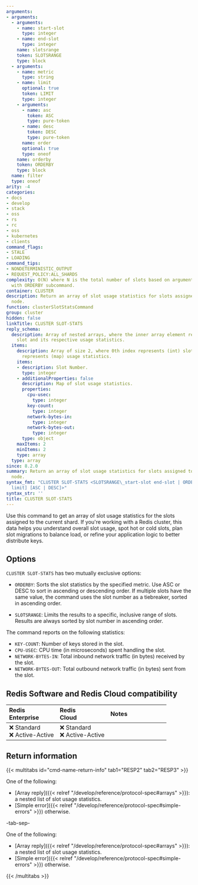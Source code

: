 ```yaml
---
arguments:
- arguments:
  - arguments:
    - name: start-slot
      type: integer
    - name: end-slot
      type: integer
    name: slotsrange
    token: SLOTSRANGE
    type: block
  - arguments:
    - name: metric
      type: string
    - name: limit
      optional: true
      token: LIMIT
      type: integer
    - arguments:
      - name: asc
        token: ASC
        type: pure-token
      - name: desc
        token: DESC
        type: pure-token
      name: order
      optional: true
      type: oneof
    name: orderby
    token: ORDERBY
    type: block
  name: filter
  type: oneof
arity: -4
categories:
- docs
- develop
- stack
- oss
- rs
- rc
- oss
- kubernetes
- clients
command_flags:
- STALE
- LOADING
command_tips:
- NONDETERMINISTIC_OUTPUT
- REQUEST_POLICY:ALL_SHARDS
complexity: O(N) where N is the total number of slots based on arguments. O(N*log(N))
  with ORDERBY subcommand.
container: CLUSTER
description: Return an array of slot usage statistics for slots assigned to the current
  node.
function: clusterSlotStatsCommand
group: cluster
hidden: false
linkTitle: CLUSTER SLOT-STATS
reply_schema:
  description: Array of nested arrays, where the inner array element represents a
    slot and its respective usage statistics.
  items:
    description: Array of size 2, where 0th index represents (int) slot and 1st index
      represents (map) usage statistics.
    items:
    - description: Slot Number.
      type: integer
    - additionalProperties: false
      description: Map of slot usage statistics.
      properties:
        cpu-usec:
          type: integer
        key-count:
          type: integer
        network-bytes-in:
          type: integer
        network-bytes-out:
          type: integer
      type: object
    maxItems: 2
    minItems: 2
    type: array
  type: array
since: 8.2.0
summary: Return an array of slot usage statistics for slots assigned to the current
  node.
syntax_fmt: "CLUSTER SLOT-STATS <SLOTSRANGE\_start-slot end-slot | ORDERBY\_metric\n  [LIMIT\_\
  limit] [ASC | DESC]>"
syntax_str: ''
title: CLUSTER SLOT-STATS
---
```


Use this command to get an array of slot usage statistics for the slots assigned to the current shard. If you're working with a Redis cluster, this data helps you understand overall slot usage, spot hot or cold slots, plan slot migrations to balance load, or refine your application logic to better distribute keys.

## Options

`CLUSTER SLOT-STATS` has two mutually exclusive options:

* `ORDERBY`: Sorts the slot statistics by the specified metric. Use ASC or DESC to sort in ascending or descending order. If multiple slots have the same value, the command uses the slot number as a tiebreaker, sorted in ascending order.

* `SLOTSRANGE`: Limits the results to a specific, inclusive range of slots. Results are always sorted by slot number in ascending order.

The command reports on the following statistics:

* `KEY-COUNT`: Number of keys stored in the slot.
* `CPU-USEC`: CPU time (in microseconds) spent handling the slot.
* `NETWORK-BYTES-IN`: Total inbound network traffic (in bytes) received by the slot.
* `NETWORK-BYTES-OUT`: Total outbound network traffic (in bytes) sent from the slot.

## Redis Software and Redis Cloud compatibility

| Redis<br />Enterprise | Redis<br />Cloud | <span style="min-width: 9em; display: table-cell">Notes</span> |
|:----------------------|:-----------------|:------|
| <span title="Not supported">&#x274c; Standard</span><br /><span title="Not supported"><nobr>&#x274c; Active-Active</nobr></span> | <span title="Not supported">&#x274c; Standard</span><br /><span title="Not supported"><nobr>&#x274c; Active-Active</nobr></span> |  |

## Return information

{{< multitabs id="cmd-name-return-info" 
    tab1="RESP2" 
    tab2="RESP3" >}}

One of the following:

* [Array reply]({{< relref "/develop/reference/protocol-spec#arrays" >}}): a nested list of slot usage statistics.
* [Simple error]({{< relref "/develop/reference/protocol-spec#simple-errors" >}}) otherwise.

-tab-sep-

One of the following:

* [Array reply]({{< relref "/develop/reference/protocol-spec#arrays" >}}): a nested list of slot usage statistics.
* [Simple error]({{< relref "/develop/reference/protocol-spec#simple-errors" >}}) otherwise.

{{< /multitabs >}}